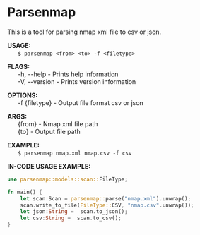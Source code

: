 # Parsenmap

This is a tool for parsing nmap xml file to csv or json.

**USAGE:** <br/>
&nbsp;&nbsp;&nbsp;&nbsp;&nbsp;&nbsp;`$ parsenmap <from> <to> -f <filetype>`

**FLAGS:** <br/>
&nbsp;&nbsp;&nbsp;&nbsp;&nbsp;&nbsp;-h, --help - Prints help information <br/>
&nbsp;&nbsp;&nbsp;&nbsp;&nbsp;&nbsp;-V, --version - Prints version information <br/>

**OPTIONS:** <br/>
&nbsp;&nbsp;&nbsp;&nbsp;&nbsp;&nbsp;-f {filetype} - Output file format csv or json


**ARGS:** <br/>
&nbsp;&nbsp;&nbsp;&nbsp;&nbsp;&nbsp;{from} - Nmap xml file path <br/>
&nbsp;&nbsp;&nbsp;&nbsp;&nbsp;&nbsp;{to} - Output file path


**EXAMPLE:** <br/>
&nbsp;&nbsp;&nbsp;&nbsp;&nbsp;&nbsp;`$ parsenmap nmap.xml nmap.csv -f csv`

**IN-CODE USAGE EXAMPLE:** <br/>

```rust
use parsenmap::models::scan::FileType;

fn main() {
    let scan:Scan = parsenmap::parse("nmap.xml").unwrap();
    scan.write_to_file(FileType::CSV, "nmap.csv".unwrap());
    let json:String =  scan.to_json();
    let csv:String =  scan.to_csv();
}
```
